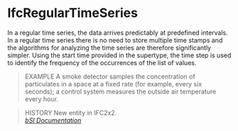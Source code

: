 IfcRegularTimeSeries
====================
In a regular time series, the data arrives predictably at predefined
intervals. In a regular time series there is no need to store multiple time
stamps and the algorithms for analyzing the time series are therefore
significantly simpler. Using the start time provided in the supertype, the
time step is used to identify the frequency of the occurrences of the list of
values.  
  
> EXAMPLE  A smoke detector samples the concentration of particulates in a
> space at a fixed rate (for example, every six seconds); a control system
> measures the outside air temperature every hour.  
  
> HISTORY  New entity in IFC2x2.  
[ _bSI
Documentation_](https://standards.buildingsmart.org/IFC/DEV/IFC4_2/FINAL/HTML/schema/ifcdatetimeresource/lexical/ifcregulartimeseries.htm)



